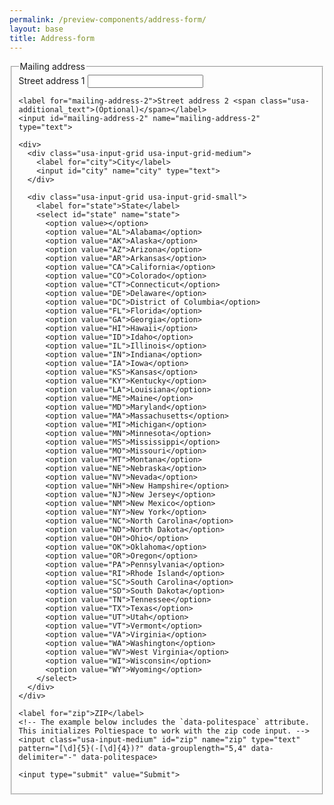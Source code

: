 ```yaml
---
permalink: /preview-components/address-form/
layout: base
title: Address-form
---
```


<form class="usa-form-large">
  <fieldset>
    <legend>Mailing address</legend>
    <label for="mailing-address-1">Street address 1</label>
    <input id="mailing-address-1" name="mailing-address-1" type="text">

    <label for="mailing-address-2">Street address 2 <span class="usa-additional_text">(Optional)</span></label>
    <input id="mailing-address-2" name="mailing-address-2" type="text">

    <div>
      <div class="usa-input-grid usa-input-grid-medium">
        <label for="city">City</label>
        <input id="city" name="city" type="text">
      </div>

      <div class="usa-input-grid usa-input-grid-small">
        <label for="state">State</label>
        <select id="state" name="state">
          <option value></option>
          <option value="AL">Alabama</option>
          <option value="AK">Alaska</option>
          <option value="AZ">Arizona</option>
          <option value="AR">Arkansas</option>
          <option value="CA">California</option>
          <option value="CO">Colorado</option>
          <option value="CT">Connecticut</option>
          <option value="DE">Delaware</option>
          <option value="DC">District of Columbia</option>
          <option value="FL">Florida</option>
          <option value="GA">Georgia</option>
          <option value="HI">Hawaii</option>
          <option value="ID">Idaho</option>
          <option value="IL">Illinois</option>
          <option value="IN">Indiana</option>
          <option value="IA">Iowa</option>
          <option value="KS">Kansas</option>
          <option value="KY">Kentucky</option>
          <option value="LA">Louisiana</option>
          <option value="ME">Maine</option>
          <option value="MD">Maryland</option>
          <option value="MA">Massachusetts</option>
          <option value="MI">Michigan</option>
          <option value="MN">Minnesota</option>
          <option value="MS">Mississippi</option>
          <option value="MO">Missouri</option>
          <option value="MT">Montana</option>
          <option value="NE">Nebraska</option>
          <option value="NV">Nevada</option>
          <option value="NH">New Hampshire</option>
          <option value="NJ">New Jersey</option>
          <option value="NM">New Mexico</option>
          <option value="NY">New York</option>
          <option value="NC">North Carolina</option>
          <option value="ND">North Dakota</option>
          <option value="OH">Ohio</option>
          <option value="OK">Oklahoma</option>
          <option value="OR">Oregon</option>
          <option value="PA">Pennsylvania</option>
          <option value="RI">Rhode Island</option>
          <option value="SC">South Carolina</option>
          <option value="SD">South Dakota</option>
          <option value="TN">Tennessee</option>
          <option value="TX">Texas</option>
          <option value="UT">Utah</option>
          <option value="VT">Vermont</option>
          <option value="VA">Virginia</option>
          <option value="WA">Washington</option>
          <option value="WV">West Virginia</option>
          <option value="WI">Wisconsin</option>
          <option value="WY">Wyoming</option>
        </select>
      </div>
    </div>

    <label for="zip">ZIP</label>
    <!-- The example below includes the `data-politespace` attribute. This initializes Poltiespace to work with the zip code input. -->
    <input class="usa-input-medium" id="zip" name="zip" type="text" pattern="[\d]{5}(-[\d]{4})?" data-grouplength="5,4" data-delimiter="-" data-politespace>

    <input type="submit" value="Submit">
  </fieldset>
</form>

